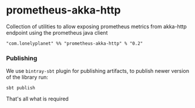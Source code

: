 # prometheus-akka-http

Collection of utilities to allow exposing prometheus metrics from akka-http endpoint using the prometheus java client

    "com.lonelyplanet" %% "prometheus-akka-http" % "0.2"

### Publishing

We use `bintray-sbt` plugin for publishing artifacts, to publish newer version of the library run:
```
sbt publish
```

That's all what is required
